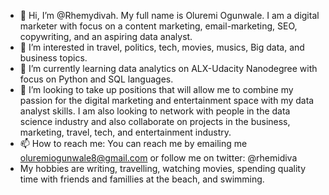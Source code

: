 - 👋 Hi, I’m @Rhemydivah. My full name is Oluremi Ogunwale. I am a digital marketer with focus on a content marketing, email-marketing, SEO, copywriting, and an aspiring data analyst. 
- 👀 I’m interested in travel, politics, tech, movies, musics, Big data, and business topics.
- 🌱 I’m currently learning data analytics on ALX-Udacity Nanodegree with focus on Python and SQL languages.
- 💞️ I’m looking to take up positions that will allow me to combine my passion for the digital marketing and entertainment space with my data analyst skills. I am also looking to network with people in the data science industry and also collaborate on projects in the business, marketing, travel, tech, and entertainment industry.
- 📫 How to reach me: You can reach me by emailing me oluremiogunwale8@gmail.com or follow me on twitter: @rhemidiva
-    My hobbies are writing, travelling, watching movies, spending quality time with friends and famillies at the beach, and swimming.
<!---
Rhemydivah/Rhemydivah is a ✨ special ✨ repository because its `README.md` (this file) appears on your GitHub profile.
You can click the Preview link to take a look at your changes.
--->
